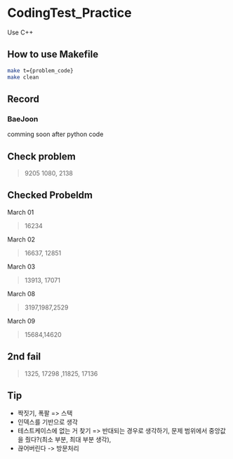 # CodingTest_Practice

Use C++

## How to use Makefile

```sh
make t={problem_code}
make clean
```


## Record

### BaeJoon

comming soon after python code

## Check problem

> 9205
> 1080, 2138

## Checked Probeldm

March 01
> 16234

March 02
> 16637, 12851

March 03
> 13913, 17071

March 08
> 3197,1987,2529

March 09
> 15684,14620

## 2nd fail

> 1325, 17298 ,11825, 17136

## Tip

- 짝짓기, 폭팔 => 스택
- 인덱스를 기반으로 생각
- 테스트케이스에 없는 거 찾기 => 반대되는 경우로 생각하기, 문제 범위에서 중앙값을 줬다?(최소 부분, 최대 부분 생각),
- 끊어버린다 -> 방문처리
